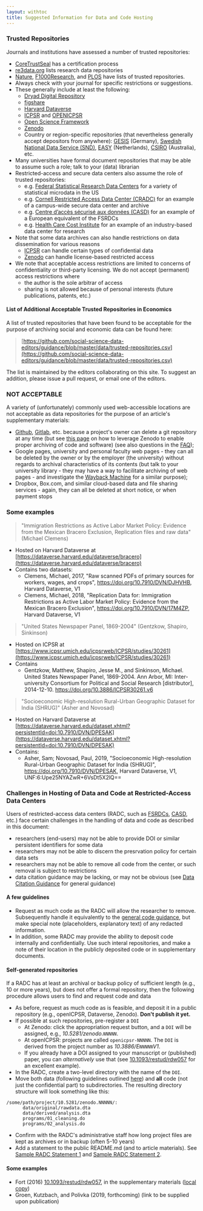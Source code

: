 ```yaml
---
layout: withtoc
title: Suggested Information for Data and Code Hosting
---
```


### Trusted Repositories
Journals and institutions have assessed a number of trusted repositories:
- [CoreTrustSeal](https://www.coretrustseal.org/) has a certification process
- [re3data.org](https://www.re3data.org/) lists research data repositories
- [Nature](https://www.nature.com/sdata/policies/repositories), [F1000Research](https://f1000research.com/for-authors/data-guidelines#hosting), and [PLOS](https://journals.plos.org/plosone/s/data-availability) have lists of trusted repositories. 
- Always check with your journal for specific restrictions or suggestions.
- These generally include at least the following:
  -  [Dryad Digital Repository](http://datadryad.org/)
  -  [figshare](http://figshare.com/)
  -  [Harvard Dataverse](https://dataverse.harvard.edu)
  -  [ICPSR](https://www.icpsr.umich.edu/icpsrweb/) and [OPENICPSR](https://www.openicpsr.org/openicpsr/)
  -  [Open Science Framework](http://osf.io/)
  -  [Zenodo](http://zenodo.org/)
  - Country or region-specific repositories (that nevertheless generally accept depositors from anywhere): [GESIS](https://datorium.gesis.org/xmlui/) (Germany), [Swedish National Data Service (SND)](https://snd.gu.se/en/describe-and-deposit-data), [EASY](https://easy.dans.knaw.nl/ui/home) (Netherlands), [CSIRO](https://data.csiro.au/collections/) (Australia), etc.
- Many universities have formal document repositories that may be able to assume such a role; talk to your (data) librarian
- Restricted-access and secure data centers also assume the role of trusted repositories:
  - e.g. [Federal Statistical Research Data Centers](https://www.census.gov/fsrdc) for a variety of statistical microdata in the US
  - e.g. [Cornell Restricted Access Data Center (CRADC)](https://ciser.cornell.edu/data/secure-data-services/cradc/) for an example of a campus-wide secure data center and archive
  - e.g. [Centre d’accès sécurisé aux données (CASD)](https://www.casd.eu/) for an example of a European equivalent of the FSRDCs
  - e.g. [Health Care Cost Institute](https://www.healthcostinstitute.org/about-hcci/) for an example of an industry-based data center for research
- Note that some data archives can also handle restrictions on data dissemination for various reasons
  - [ICPSR](https://www.icpsr.umich.edu/icpsrweb/content/datamanagement/confidentiality/) can handle certain types of confidential data
  - [Zenodo](http://about.zenodo.org/policies/) can handle license-based restricted access
- We note that acceptable access restrictions are limited to concerns of confidentiality or third-party licensing. We do not accept (permanent) access restrictions where
  - the author is the sole arbitrar of access
  - sharing is not allowed because of personal interests (future publications, patents, etc.)

#### List of Additional Acceptable Trusted Repositories in Economics

A list of trusted repositories that have been found to be acceptable for the purpose of archiving social and economic data can be found here:

> [https://github.com/social-science-data-editors/guidance/blob/master/data/trusted-repositories.csv](https://github.com/social-science-data-editors/guidance/blob/master/data/trusted-repositories.csv)

The list is maintained by the editors collaborating on this site. To suggest an addition, please issue a pull request, or email one of the editors.

### NOT ACCEPTABLE
A variety of (unfortunately) commonly used web-accessible locations are not acceptable as data repositories for the purpose of an article's supplementary materials:
- [Github](https://github.com), [Gitlab](https://gitlab.com), etc. because a project's owner can delete a git repository at any time (but see [this page](https://guides.github.com/activities/citable-code/) on how to leverage Zenodo to enable proper archiving of code and software) (see also questions in the [FAQ](FAQ.md));
- Google pages, university and personal faculty web pages - they can all be deleted by the owner or by the employer (the university) without regards to archival characteristics of its contents (but talk to your university library - they may have a way to facilitate archiving of web pages - and investigate the [Wayback Machine](https://archive.org/) for a similar purpose);
- Dropbox, Box.com, and similar cloud-based data and file sharing services - again, they can all be deleted at short notice, or when payment stops

### Some examples

> "Immigration Restrictions as Active Labor Market Policy: Evidence from the Mexican Bracero Exclusion, Replication files and raw data" (Michael Clemens)
- Hosted on Harvard Dataverse at [https://dataverse.harvard.edu/dataverse/bracero](https://dataverse.harvard.edu/dataverse/bracero)
- Contains two datasets:
  - Clemens, Michael, 2017, "Raw scanned PDFs of primary sources for workers, wages, and crops", https://doi.org/10.7910/DVN/DJHVHB, Harvard Dataverse, V1
  -  Clemens, Michael, 2018, "Replication Data for: Immigration Restrictions as Active Labor Market Policy: Evidence from the Mexican Bracero Exclusion", https://doi.org/10.7910/DVN/17M4ZP, Harvard Dataverse, V1

> "United States Newspaper Panel, 1869-2004" (Gentzkow, Shapiro, Sinkinson)
- Hosted on ICPSR at [https://www.icpsr.umich.edu/icpsrweb/ICPSR/studies/30261](https://www.icpsr.umich.edu/icpsrweb/ICPSR/studies/30261)
- Contains 
  - Gentzkow, Matthew, Shapiro, Jesse M., and Sinkinson, Michael. United States Newspaper Panel, 1869-2004. Ann Arbor, MI: Inter-university Consortium for Political and Social Research [distributor], 2014-12-10. https://doi.org/10.3886/ICPSR30261.v6

> "Socioeconomic High-resolution Rural-Urban Geographic Dataset for India (SHRUG)" (Asher and Novosad)
- Hosted on Harvard Dataverse at [https://dataverse.harvard.edu/dataset.xhtml?persistentId=doi:10.7910/DVN/DPESAK](https://dataverse.harvard.edu/dataset.xhtml?persistentId=doi:10.7910/DVN/DPESAK)
- Contains:
  - Asher, Sam; Novosad, Paul, 2019, "Socioeconomic High-resolution Rural-Urban Geographic Dataset for India (SHRUG)", https://doi.org/10.7910/DVN/DPESAK, Harvard Dataverse, V1, UNF:6:Upe25NYAZwR+6VsDt5X2lQ== 

### Challenges in Hosting of Data and Code at Restricted-Access Data Centers
Users of restricted-access data centers (RADC, such as [FSRDCs](https://www.census.gov/fsrdc),  [CASD](https://www.casd.eu/), etc.) face certain challenges in the handling of data and code as described in this document:

- researchers (end-users) may not be able to provide DOI or similar persistent identifiers for some data
- researchers may not be able to discern the presrvation policy for certain data sets
- researchers may not be able to remove all code from the center, or such removal is subject to restrictions
- data citation guidance may be lacking, or may not be obvious (see [Data Citation Guidance](Data_citation_guidance.md) for general guidance)

#### A few guidelines

- Request as much code as the RADC  will allow the researcher to remove. Subsequently handle it equivalently to the [general code guidance](Requested_information_code.md), but make special note (placeholders, explanatory text) of any redacted information.
- In addition, some RADC may provide the ability to deposit code internally and confidentially. Use such interal repositories, and make a note of their location in the publicly deposited code or in supplementary documents.

#### Self-generated repositories
If a RADC has at least an archival or backup policy of sufficient length (e.g., 10 or more years), but does not offer a formal repository, then the following procedure allows users to find and request code and data
- As before, request as much code as is feasible, and deposit it in a public repository (e.g., openICPSR, Dataverse, Zenodo). **Don't publish it yet.**
- If possible at such repositories, pre-register a `DOI`
  - At Zenodo: click the appropriation request button, and a `DOI` will be assigned, e.g., _10.5281/zenodo.`NNNNN`_.
  - At openICPSR: projects are called `openicpsr-NNNNN`. The `DOI` is derived from the project number as _10.3886/E`NNNNN`V1_.
  - If you already have a DOI assigned to your manuscript or (published) paper, you can _alternatively_ use that (see [10.1093/restud/rdw057](https://doi.org/10.1093/restud/rdw057) for an excellent example).
- In the RADC, create a two-level directory with the name of the `DOI`.
- Move both data (following guidelines outlined [here](Requested_information_code.md)) and **all** code (not just the confidential part) to subdirectories. The resulting directory structure will look something like this:
```
/some/path/project/10.5281/zenodo.NNNNN/:
      data/original/rawdata.dta
      data/derived/analysis.dta
      programs/01_cleaning.do
      programs/02_analysis.do
```
- Confirm with the RADC's administrative staff how long project files are kept as archives or in backup (often 5-10 years)
- Add a statement to the public README.md (and to article materials). See [Sample RADC Statement 1](samples/sample_radc_statement1.md) and [Sample RADC Statement 2](samples/sample_radc_statement2.md).

#### Some examples
- Fort (2016) [10.1093/restud/rdw057](https://doi.org/10.1093/restud/rdw057), in the supplementary materials ([local copy](copies/Fort2016-Readme.pdf))
-  Groen, Kutzbach, and Polivka (2019, forthcoming) (link to be supplied upon publication)
